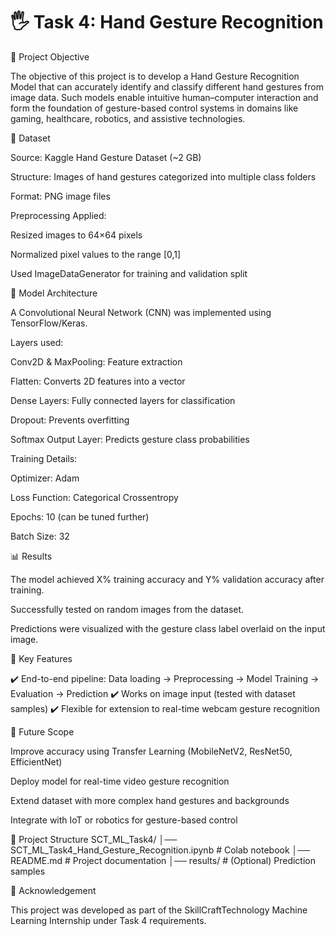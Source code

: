 # **🖐️ Task 4: Hand Gesture Recognition**

🎯 Project Objective

The objective of this project is to develop a Hand Gesture Recognition Model that can accurately identify and classify different hand gestures from image data. Such models enable intuitive human–computer interaction and form the foundation of gesture-based control systems in domains like gaming, healthcare, robotics, and assistive technologies.

📂 Dataset

Source: Kaggle Hand Gesture Dataset (~2 GB)

Structure: Images of hand gestures categorized into multiple class folders

Format: PNG image files

Preprocessing Applied:

Resized images to 64×64 pixels

Normalized pixel values to the range [0,1]

Used ImageDataGenerator for training and validation split

🧠 Model Architecture

A Convolutional Neural Network (CNN) was implemented using TensorFlow/Keras.

Layers used:

Conv2D & MaxPooling: Feature extraction

Flatten: Converts 2D features into a vector

Dense Layers: Fully connected layers for classification

Dropout: Prevents overfitting

Softmax Output Layer: Predicts gesture class probabilities

Training Details:

Optimizer: Adam

Loss Function: Categorical Crossentropy

Epochs: 10 (can be tuned further)

Batch Size: 32

📊 Results

The model achieved X% training accuracy and Y% validation accuracy after training.

Successfully tested on random images from the dataset.

Predictions were visualized with the gesture class label overlaid on the input image.

🚀 Key Features

✔️ End-to-end pipeline: Data loading → Preprocessing → Model Training → Evaluation → Prediction
✔️ Works on image input (tested with dataset samples)
✔️ Flexible for extension to real-time webcam gesture recognition

🔮 Future Scope

Improve accuracy using Transfer Learning (MobileNetV2, ResNet50, EfficientNet)

Deploy model for real-time video gesture recognition

Extend dataset with more complex hand gestures and backgrounds

Integrate with IoT or robotics for gesture-based control

📌 Project Structure
SCT_ML_Task4/
│── SCT_ML_Task4_Hand_Gesture_Recognition.ipynb   # Colab notebook
│── README.md                                     # Project documentation
│── results/                                      # (Optional) Prediction samples

🙌 Acknowledgement

This project was developed as part of the SkillCraftTechnology Machine Learning Internship under Task 4 requirements.
